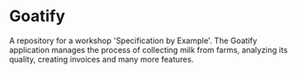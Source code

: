 # Goatify
A repository for a workshop 'Specification by Example'. The Goatify application manages the process of collecting milk from farms, analyzing its quality, creating invoices and many more features.
